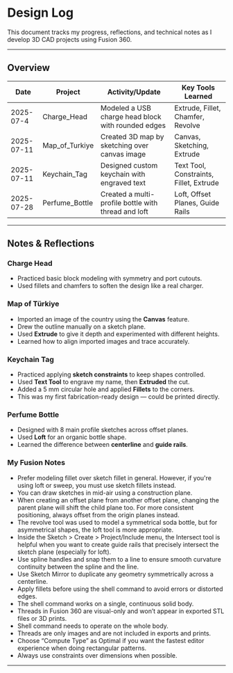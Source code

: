 # Design Log

This document tracks my progress, reflections, and technical notes as I develop 3D CAD projects using Fusion 360.

---

## Overview

| Date       | Project           | Activity/Update                              | Key Tools Learned                       |
|------------|-------------------|----------------------------------------------|-----------------------------------------|
| 2025-07-4  | Charge_Head        | Modeled a USB charge head block with rounded edges | Extrude, Fillet, Chamfer, Revolve |
| 2025-07-11 | Map_of_Turkiye    | Created 3D map by sketching over canvas image| Canvas, Sketching, Extrude              |
| 2025-07-11 | Keychain_Tag      | Designed custom keychain with engraved text  | Text Tool, Constraints, Fillet, Extrude |
| 2025-07-28 | Perfume_Bottle    | Created a multi-profile bottle with thread and loft | Loft, Offset Planes, Guide Rails |

---

## Notes & Reflections

### Charge Head
- Practiced basic block modeling with symmetry and port cutouts.
- Used fillets and chamfers to soften the design like a real charger.

### Map of Türkiye
- Imported an image of the country using the **Canvas** feature.
- Drew the outline manually on a sketch plane.
- Used **Extrude** to give it depth and experimented with different heights.
- Learned how to align imported images and trace accurately.

### Keychain Tag
- Practiced applying **sketch constraints** to keep shapes controlled.
- Used **Text Tool** to engrave my name, then **Extruded** the cut.
- Added a 5 mm circular hole and applied **Fillets** to the corners.
- This was my first fabrication-ready design — could be printed directly.

### Perfume Bottle
- Designed with 8 main profile sketches across offset planes.
- Used **Loft** for an organic bottle shape.
- Learned the difference between **centerline** and **guide rails**.

### My Fusion Notes
- Prefer modeling fillet over sketch fillet in general. However, if you're using loft or sweep, you must use sketch fillets instead.
- You can draw sketches in mid-air using a construction plane.
- When creating an offset plane from another offset plane, changing the parent plane will shift the child plane too. For more consistent positioning, always offset from the origin planes instead.
- The revolve tool was used to model a symmetrical soda bottle, but for asymmetrical shapes, the loft tool is more appropriate.
- Inside the Sketch > Create > Project/Include menu, the Intersect tool is helpful when you want to create guide rails that precisely intersect the sketch plane (especially for loft).
- Use spline handles and snap them to a line to ensure smooth curvature continuity between the spline and the line.
- Use Sketch Mirror to duplicate any geometry symmetrically across a centerline.
- Apply fillets before using the shell command to avoid errors or distorted edges.
- The shell command works on a single, continuous solid body.
- Threads in Fusion 360 are visual-only and won’t appear in exported STL files or 3D prints.
- Shell command needs to operate on the whole body.
- Threads are only images and are not included in exports and prints.
- Choose “Compute Type” as Optimal if you want the fastest editor experience when doing rectangular patterns.
- Always use constraints over dimensions when possible.

---
